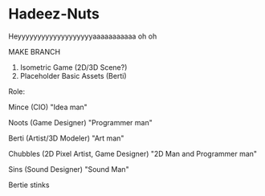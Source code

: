 # Hadeez-Nuts
Heyyyyyyyyyyyyyyyyyyyaaaaaaaaaaa oh oh

MAKE BRANCH

1. Isometric Game (2D/3D Scene?)
2. Placeholder Basic Assets (Berti)

Role:

Mince (CIO)
"Idea man"

Noots (Game Designer)
"Programmer man"

Berti (Artist/3D Modeler)
"Art man"

Chubbles (2D Pixel Artist, Game Designer)
"2D Man and Programmer man"

Sins (Sound Designer)
"Sound Man"

Bertie stinks